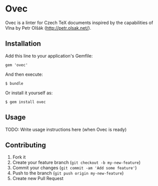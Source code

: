 # Ovec

Ovec is a linter for Czech TeX documents inspired by the capabilities of Vlna by Petr Olšák (http://petr.olsak.net/).

## Installation

Add this line to your application's Gemfile:

    gem 'ovec'

And then execute:

    $ bundle

Or install it yourself as:

    $ gem install ovec

## Usage

TODO: Write usage instructions here (when Ovec is ready)

## Contributing

1. Fork it
2. Create your feature branch (`git checkout -b my-new-feature`)
3. Commit your changes (`git commit -am 'Add some feature'`)
4. Push to the branch (`git push origin my-new-feature`)
5. Create new Pull Request
